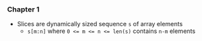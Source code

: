 ### Chapter 1

- Slices are dynamically sized sequence `s` of array elements
  - `s[m:n]` where `0 <= m <= n <= len(s)` contains `n-m` elements
